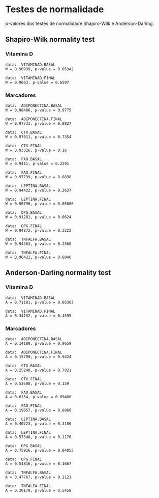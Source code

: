 # Testes de normalidade

p-valores dos testes de normalidade Shapiro-Wilk e Anderson-Darling.

## Shapiro-Wilk normality test
### Vitamina D
    data:  VITAMINAD.BASAL
    W = 0.90939, p-value = 0.05342

    data:  VITAMINAD.FINAL
    W = 0.9663, p-value = 0.6507

### Marcadores
    data:  ADIPONECTINA.BASAL
    W = 0.98486, p-value = 0.9775

    data:  ADIPONECTINA.FINAL
    W = 0.97733, p-value = 0.8827

    data:  CTX.BASAL
    W = 0.97011, p-value = 0.7354

    data:  CTX.FINAL
    W = 0.93326, p-value = 0.16

    data:  FAO.BASAL
    W = 0.9411, p-value = 0.2291

    data:  FAO.FINAL
    W = 0.97739, p-value = 0.8838

    data:  LEPTINA.BASAL
    W = 0.94422, p-value = 0.2637

    data:  LEPTINA.FINAL
    W = 0.90796, p-value = 0.05006

    data:  OPG.BASAL
    W = 0.91281, p-value = 0.0624

    data:  OPG.FINAL
    W = 0.94872, p-value = 0.3222

    data:  TNFALFA.BASAL
    W = 0.94363, p-value = 0.2568

    data:  TNFALFA.FINAL
    W = 0.96421, p-value = 0.6046

## Anderson-Darling normality test
### Vitamina D
    data:  VITAMINAD.BASAL
    A = 0.71181, p-value = 0.05363

    data:  VITAMINAD.FINAL
    A = 0.34152, p-value = 0.4595

### Marcadores
    data:  ADIPONECTINA.BASAL
    A = 0.14189, p-value = 0.9659

    data:  ADIPONECTINA.FINAL
    A = 0.15799, p-value = 0.9424

    data:  CTX.BASAL
    A = 0.25248, p-value = 0.7021

    data:  CTX.FINAL
    A = 0.52608, p-value = 0.159

    data:  FAO.BASAL
    A = 0.6154, p-value = 0.09486

    data:  FAO.FINAL
    A = 0.19057, p-value = 0.8866

    data:  LEPTINA.BASAL
    A = 0.40723, p-value = 0.3186

    data:  LEPTINA.FINAL
    A = 0.57548, p-value = 0.1176

    data:  OPG.BASAL
    A = 0.75916, p-value = 0.04053

    data:  OPG.FINAL
    A = 0.51816, p-value = 0.1667

    data:  TNFALFA.BASAL
    A = 0.47767, p-value = 0.2121

    data:  TNFALFA.FINAL
    A = 0.30179, p-value = 0.5458
